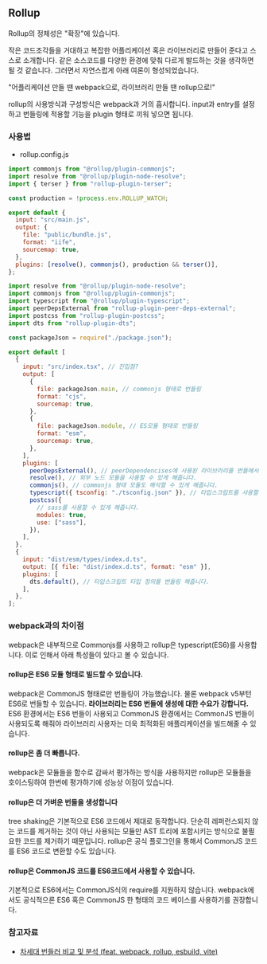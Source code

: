 ## Rollup

Rollup의 정체성은 "확장"에 있습니다.

작은 코드조각들을 거대하고 복잡한 어플리케이션 혹은 라이브러리로 만들어 준다고 스스로 소개합니다.
같은 소스코드를 다양한 환경에 맞춰 다르게 발드하는 것을 생각하면 될 것 같습니다.
그러면서 자연스럽게 아래 여론이 형성되었습니다.

"어플리케이션 만들 땐 webpack으로, 라이브러리 만들 땐 rollup으로!"

rollup의 사용방식과 구성방식은 webpack과 거의 흡사합니다.
input과 entry를 설정하고 번들링에 적용할 기능을 plugin 형태로 끼워 넣으면 됩니다.

### 사용법

- rollup.config.js

```js
import commonjs from "@rollup/plugin-commonjs";
import resolve from "@rollup/plugin-node-resolve";
import { terser } from "rollup-plugin-terser";

const production = !process.env.ROLLUP_WATCH;

export default {
  input: "src/main.js",
  output: {
    file: "public/bundle.js",
    format: "iife",
    sourcemap: true,
  },
  plugins: [resolve(), commonjs(), production && terser()],
};
```

```js
import resolve from "@rollup/plugin-node-resolve";
import commonjs from "@rollup/plugin-commonjs";
import typescript from "@rollup/plugin-typescript";
import peerDepsExternal from "rollup-plugin-peer-deps-external";
import postcss from "rollup-plugin-postcss";
import dts from "rollup-plugin-dts";

const packageJson = require("./package.json");

export default [
  {
    input: "src/index.tsx", // 진입점?
    output: [
      {
        file: packageJson.main, // commonjs 형태로 번들링
        format: "cjs",
        sourcemap: true,
      },
      {
        file: packageJson.module, // ES모듈 형태로 번들링
        format: "esm",
        sourcemap: true,
      },
    ],
    plugins: [
      peerDepsExternal(), // peerDependencises에 사용된 라이브러리를 번들에서 제외합니다.
      resolve(), // 외부 노드 모듈을 사용할 수 있게 해줍니다.
      commonjs(), // commonjs 형태 모듈도 해석할 수 있게 해줍니다.
      typescript({ tsconfig: "./tsconfig.json" }), // 타입스크립트를 사용할 수 있게 해줍니다.
      postcss({
        // sass를 사용할 수 있게 해줍니다.
        modules: true,
        use: ["sass"],
      }),
    ],
  },
  {
    input: "dist/esm/types/index.d.ts",
    output: [{ file: "dist/index.d.ts", format: "esm" }],
    plugins: [
      dts.default(), // 타입스크립트 타입 정의를 번들링 해줍니다.
    ],
  },
];
```

### webpack과의 차이점

webpack은 내부적으로 Commonjs를 사용하고 rollup은 typescript(ES6)를 사용합니다.
이로 인해서 아래 특성들이 있다고 볼 수 있습니다.

#### rollup은 ES6 모듈 형태로 빌드할 수 있습니다.

webpack은 CommonJS 형태로만 번들링이 가능했습니다. 물론 webpack v5부턴 ES6로 번들할 수 있습니다.
**라이브러리는 ES6 번들에 생성에 대한 수요가 강합니다.**
ES6 환경에서는 ES6 번들이 사용되고 CommonJS 환경에서는 CommonJS 번들이 사용되도록 해줘야 라이브러리 사용자는 더욱 최적화된 애플리케이션을 빌드해줄 수 있습니다.

#### rollup은 좀 더 빠릅니다.

webpack은 모듈들을 함수로 감싸서 평가하는 방식을 사용하지만 rollup은 모듈들을 호이스팅하여 한번에 평가하기에 성능상 이점이 있습니다.

#### rollup은 더 가벼운 번들을 생성합니다

tree shaking은 기본적으로 ES6 코드에서 제대로 동작합니다.
단순히 레퍼런스되지 않는 코드를 제거하는 것이 아닌 사용되는 모듈만 AST 트리에 포함시키는 방식으로 불필요한 코드를 제거하기 때문입니다.
rollup은 공식 플로그인을 통해서 CommonJS 코드를 ES6 코드로 변환할 수도 있습니다.

#### rollup은 CommonJS 코드를 ES6코드에서 사용할 수 있습니다.

기본적으로 ES6에서는 CommonJS식의 require를 지원하지 않습니다.
webpack에서도 공식적으론 ES6 혹은 CommonJS 한 형태의 코드 베이스를 사용하기를 권장합니다.

### 참고자료

- [차세대 번들러 비교 및 분석 (feat. webpack, rollup, esbuild, vite)](https://bepyan.github.io/blog/2023/bundlers)
